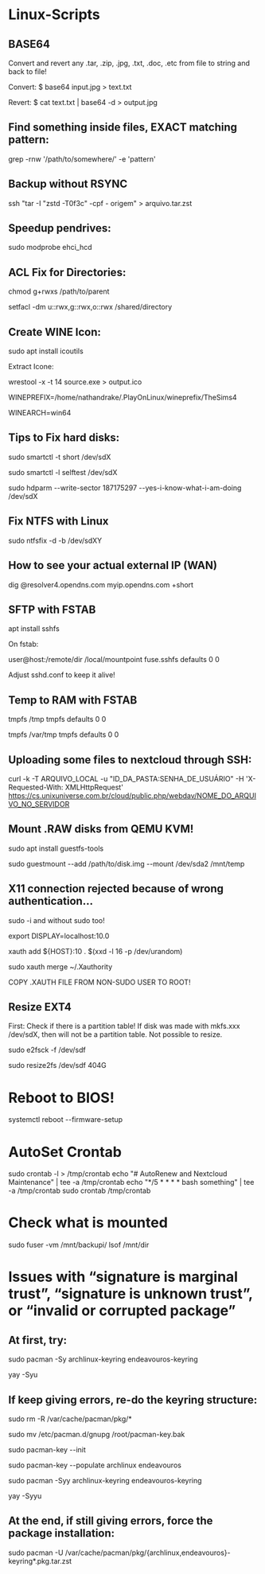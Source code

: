 # Linux-Scripts

## BASE64

Convert and revert any .tar, .zip, .jpg, .txt, .doc, .etc from file to string and back to file!

Convert:
$ base64 input.jpg > text.txt

Revert:
$ cat text.txt | base64 -d > output.jpg

## Find something inside files, EXACT matching pattern:
grep -rnw '/path/to/somewhere/' -e 'pattern'

## Backup without RSYNC

ssh "tar -I "zstd -T0f3c" -cpf - origem" > arquivo.tar.zst

## Speedup pendrives:

sudo modprobe ehci_hcd

## ACL Fix for Directories:

chmod g+rwxs /path/to/parent

setfacl -dm u::rwx,g::rwx,o::rwx /shared/directory

## Create WINE Icon:

sudo apt install icoutils

Extract Icone:

wrestool -x -t 14 source.exe > output.ico

WINEPREFIX=/home/nathandrake/.PlayOnLinux/wineprefix/TheSims4

WINEARCH=win64

## Tips to Fix hard disks:

sudo smartctl -t short /dev/sdX

sudo smartctl -l selftest /dev/sdX

sudo hdparm --write-sector 187175297 --yes-i-know-what-i-am-doing /dev/sdX

## Fix NTFS with Linux

sudo ntfsfix -d -b /dev/sdXY

## How to see your actual external IP (WAN)

dig @resolver4.opendns.com myip.opendns.com +short

## SFTP with FSTAB

apt install sshfs

On fstab:

user@host:/remote/dir  /local/mountpoint  fuse.sshfs  defaults  0  0

Adjust sshd.conf to keep it alive!

## Temp to RAM with FSTAB

tmpfs /tmp tmpfs defaults 0 0

tmpfs /var/tmp tmpfs defaults 0 0

## Uploading some files to nextcloud through SSH:

curl -k -T ARQUIVO_LOCAL -u "ID_DA_PASTA:SENHA_DE_USUÁRIO" -H 'X-Requested-With: XMLHttpRequest' https://cs.unixuniverse.com.br/cloud/public.php/webdav/NOME_DO_ARQUIVO_NO_SERVIDOR

## Mount .RAW disks from QEMU KVM!

sudo apt install guestfs-tools

sudo guestmount --add /path/to/disk.img --mount /dev/sda2 /mnt/temp

## X11 connection rejected because of wrong authentication...

sudo -i and without sudo too!

export DISPLAY=localhost:10.0

xauth add ${HOST}:10 . $(xxd -l 16 -p /dev/urandom)

sudo xauth merge ~/.Xauthority

COPY .XAUTH FILE FROM NON-SUDO USER TO ROOT!

## Resize EXT4

First: Check if there is a partition table! If disk was made with mkfs.xxx /dev/sdX, then will not be a partition table. Not possible to resize.

sudo e2fsck -f /dev/sdf

sudo resize2fs /dev/sdf 404G

# Reboot to BIOS!

systemctl reboot --firmware-setup

# AutoSet Crontab

sudo crontab -l > /tmp/crontab
echo "# AutoRenew and Nextcloud Maintenance" | tee -a /tmp/crontab
echo "*/5 * * * * bash something" | tee -a /tmp/crontab
sudo crontab /tmp/crontab

# Check what is mounted

sudo fuser -vm /mnt/backupi/
lsof /mnt/dir

# Issues with “signature is marginal trust”, “signature is unknown trust”, or “invalid or corrupted package”

## At first, try:

sudo pacman -Sy archlinux-keyring endeavouros-keyring

yay -Syu

## If keep giving errors, re-do the keyring structure:

sudo rm -R /var/cache/pacman/pkg/*

sudo mv /etc/pacman.d/gnupg /root/pacman-key.bak

sudo pacman-key --init

sudo pacman-key --populate archlinux endeavouros

sudo pacman -Syy archlinux-keyring endeavouros-keyring

yay -Syyu

## At the end, if still giving errors, force the package installation:


sudo pacman -U /var/cache/pacman/pkg/{archlinux,endeavouros}-keyring*.pkg.tar.zst

